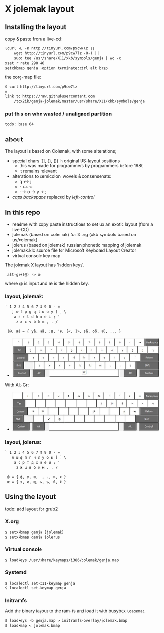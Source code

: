 # X jolemak layout

## Installing the layout

copy & paste from a live-cd:

    (curl -L -k http://tinyurl.com/p9cw7lz ||
        wget http://tinyurl.com/p9cw7lz -O-) ||
		sudo tee /usr/share/X11/xkb/symbols/genja | wc -c 
    xset r rate 290 46
    setxkbmap genja -option terminate:ctrl_alt_bksp

the xorg-map file:

    $ curl http://tinyurl.com/p9cw7lz
    =
    link to https://raw.githubusercontent.com
        /tox2ik/genja-jolemak/master/usr/share/X11/xkb/symbols/genja


### put this on whe wasted / unaligned partition

	todo: base 64



## about

The layout is based on Colemak, with some alterations;

- special chars ([], {}, ()) in original US-layout positions
  - this was made for programmers by programmers before 1980
  - it remains relevant
- alterations to semicolon, wovels & consensenats:
  - q <-> j
  - r <-> s
  - \; -> o -> y -> ;
- *caps backspace* replaced by *left-control*

## In this repo

- readme with copy paste instructions to set up an exotic layout (from a live-CD)
- jolemak (based on colemak) for X.org (xkb symbols based on us/colemak)
- jolerus (based on jolemak) russian phonetic mapping of jolemak
- jolemak.klc source file for Microsoft Keyboard Layout Creator
- virtual console key map

The jolemak X layout has  'hidden keys'.

     alt-gr+(@) -> œ

where @ is input and æ is the hidden key.


### layout, jolemak:

    ` 1 2 3 4 5 6 7 8 9 0 - =
       j w f p g q l u o y [ ] \
        a s r t d h n e i ; '
         z x c v b k m , . /

     (@, æ) = { yå, aä, ;æ, 'ø, [«, ]», sß, oö, uü, ... }

- ![jolemak](/image/jolemak.jpg "Jolemak")

With <kdb>Alt-Gr</kbd>: 

- ![jolemak altgr](/image/jolemak-AltGr.jpg "Jolemak Alternative Graph")


### layout, jolerus:

    ` 1 2 3 4 5 6 7 8 9 0 - =
       я ш ф п г ч л у о ы [ ] \
        а с р т д х н е и ; '
         з ж ц в б к м , . /

     @ = { ф, у, ш, ,, ., и, е }
     œ = { э, ю, щ, ь, ъ, й, ё }



## Using the layout

todo: add layout for grub2

### X.org

    $ setxkbmap genja [jolemak]
    $ setxkbmap genja jolerus

### Virtual console

	$ loadkeys /usr/share/keymaps/i386/colemak/genja.map

### Systemd

    $ localectl set-x11-keymap genja
    $ localectl set-keymap genja

### Initramfs

Add the binary layout to the ram-fs and load it with busybox `loadkmap`.

    $ loadkeys -b genja.map > initramfs-overlay/jolemak.bmap
    $ loadkmap < jolemak.bmap
